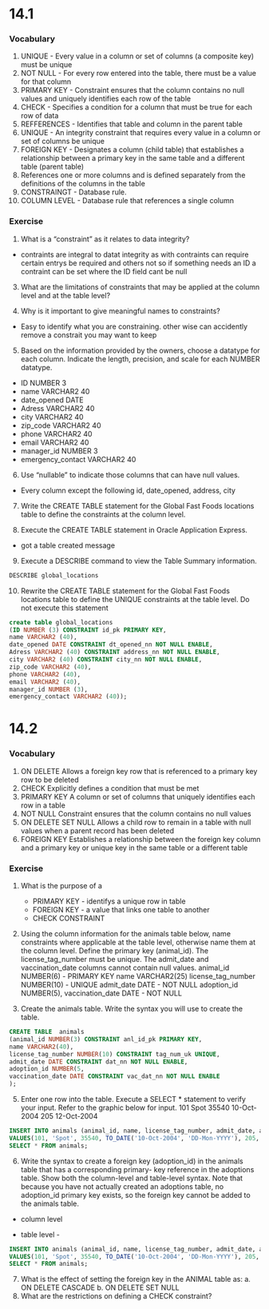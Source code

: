 # 14.1 

### Vocabulary 

1. UNIQUE  - Every value in a column or set of columns (a composite key) must be unique
2. NOT NULL - For every row entered into the table, there must be a value for that column
3. PRIMARY KEY - Constraint ensures that the column contains no null values and uniquely identifies each row of the table
4. CHECK - Specifies a condition for a column that must be true for each row of data
5. REFFERENCES - Identifies that table and column in the parent table
6. UNIQUE - An integrity constraint that requires every value in a column or set of columns be unique
7. FOREIGN KEY - Designates a column (child table) that establishes a relationship between a primary key in the same table and a different table (parent table)
8. References one or more columns and is defined separately from the definitions of the columns in the table
9. CONSTRAINGT - Database rule.
10. COLUMN LEVEL - Database rule that references a single column


### Exercise

1. What is a “constraint” as it relates to data integrity?
  - contraints are integral to datat integrity as with contraints can require certain entrys be required and others not so if something needs an ID a contraint can be set where the ID field cant be null 

3. What are the limitations of constraints that may be applied at the column level and at the table level?

4. Why is it important to give meaningful names to constraints?
  - Easy to identify what you are constraining. other wise can accidently remove a constrait you may want to keep 
5. Based on the information provided by the owners, choose a datatype for each column. Indicate
the length, precision, and scale for each NUMBER datatype.
  - ID NUMBER 3
  - name VARCHAR2 40
  - date_opened DATE
  - Adress VARCHAR2 40
  - city VARCHAR2 40
  - zip_code VARCHAR2 40
  - phone VARCHAR2 40
  - email VARCHAR2 40
  - manager_id NUMBER 3
  - emergency_contact VARCHAR2 40
6. Use “nullable” to indicate those columns that can have null values.
 - Every column except the following id, date_opened, address, city

7. Write the CREATE TABLE statement for the Global Fast Foods locations table to define the
constraints at the column level.

8. Execute the CREATE TABLE statement in Oracle Application Express.
  - got a table created message 
9. Execute a DESCRIBE command to view the Table Summary information.
```sql
DESCRIBE global_locations 
```
10. Rewrite the CREATE TABLE statement for the Global Fast Foods locations table to define the
UNIQUE constraints at the table level. Do not execute this statement

```sql
create table global_locations
(ID NUMBER (3) CONSTRAINT id_pk PRIMARY KEY,
name VARCHAR2 (40),
date_opened DATE CONSTRAINT dt_opened_nn NOT NULL ENABLE,
Adress VARCHAR2 (40) CONSTRAINT address_nn NOT NULL ENABLE,
city VARCHAR2 (40) CONSTRAINT city_nn NOT NULL ENABLE,
zip_code VARCHAR2 (40),
phone VARCHAR2 (40),
email VARCHAR2 (40),
manager_id NUMBER (3),
emergency_contact VARCHAR2 (40));
```
# 14.2 

### Vocabulary
1. ON DELETE Allows a foreign key row that is referenced to a primary key row to be deleted
2. CHECK Explicitly defines a condition that must be met
3. PRIMARY KEY A column or set of columns that uniquely identifies each row in a table
4. NOT NULL Constraint ensures that the column contains no null values
5. ON DELETE SET NULL Allows a child row to remain in a table with null values when a parent record has been deleted
6. FOREIGN KEY Establishes a relationship between the foreign key column and a primary key or unique key in the same table or a different table

### Exercise
1. What is the purpose of a
   - PRIMARY KEY - identifys a unique row in table 
   - FOREIGN KEY - a value that links one table to another  
   - CHECK CONSTRAINT

3. Using the column information for the animals table below, name constraints where applicable at
the table level, otherwise name them at the column level. Define the primary key (animal_id). The
license_tag_number must be unique. The admit_date and vaccination_date columns cannot
contain null values.
animal_id NUMBER(6) - PRIMARY KEY 
name VARCHAR2(25)
license_tag_number NUMBER(10) - UNIQUE 
admit_date DATE - NOT NULL 
adoption_id NUMBER(5),
vaccination_date DATE - NOT NULL

4. Create the animals table. Write the syntax you will use to create the table.
```sql
CREATE TABLE  animals
(animal_id NUMBER(3) CONSTRAINT anl_id_pk PRIMARY KEY,
name VARCHAR2(40),
license_tag_number NUMBER(10) CONSTRAINT tag_num_uk UNIQUE,
admit_date DATE CONSTRAINT dat_nn NOT NULL ENABLE,
adoption_id NUMBER(5,
vaccination_date DATE CONSTRAINT vac_dat_nn NOT NULL ENABLE
);
```
5. Enter one row into the table. Execute a SELECT * statement to verify your input. Refer to the
graphic below for input.
101 Spot 35540 10-Oct-2004 205 12-Oct-2004
```sql
INSERT INTO animals (animal_id, name, license_tag_number, admit_date, adoption_id, vaccination_date)
VALUES(101, 'Spot', 35540, TO_DATE('10-Oct-2004', 'DD-Mon-YYYY'), 205, TO_DATE('12-Oct-2004', 'DD-Mon-YYYY'));
SELECT * FROM animals;
```

6. Write the syntax to create a foreign key (adoption_id) in the animals table that has a
corresponding primary- key reference in the adoptions table. Show both the column-level and
table-level syntax. Note that because you have not actually created an adoptions table, no
adoption_id primary key exists, so the foreign key cannot be added to the animals table.
- column level

- table level - 
```sql
INSERT INTO animals (animal_id, name, license_tag_number, admit_date, adoption_id, vaccination_date)
VALUES(101, 'Spot', 35540, TO_DATE('10-Oct-2004', 'DD-Mon-YYYY'), 205, TO_DATE('12-Oct-2004', 'DD-Mon-YYYY'));
SELECT * FROM animals;
```

7. What is the effect of setting the foreign key in the ANIMAL table as:
a. ON DELETE CASCADE
b. ON DELETE SET NULL
8. What are the restrictions on defining a CHECK constraint?









